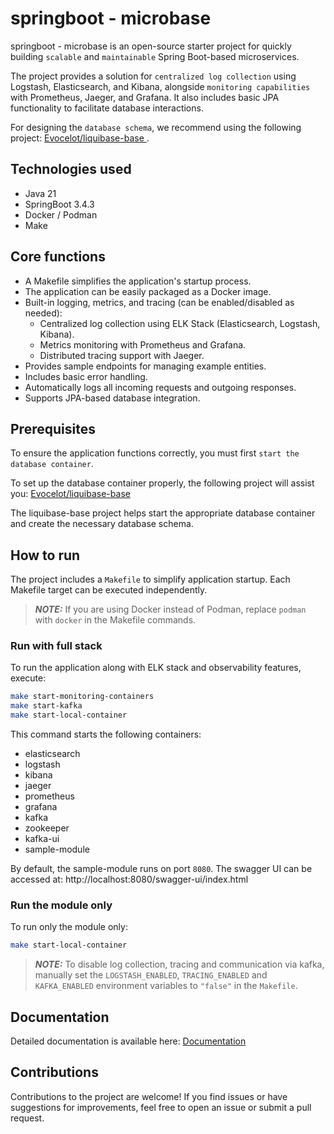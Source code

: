 # springboot - microbase

springboot - microbase is an open-source starter project for quickly building `scalable` and `maintainable` Spring Boot-based microservices.

The project provides a solution for `centralized log collection` using Logstash, Elasticsearch, and Kibana, alongside `monitoring capabilities` with Prometheus, Jaeger, and Grafana. It also includes basic JPA functionality to facilitate database interactions.

For designing the `database schema`, we recommend using the following project: [Evocelot/liquibase-base ](https://github.com/Evocelot/liquibase-base).

## Technologies used

- Java 21
- SpringBoot 3.4.3
- Docker / Podman
- Make

## Core functions

- A Makefile simplifies the application's startup process.
- The application can be easily packaged as a Docker image.
- Built-in logging, metrics, and tracing (can be enabled/disabled as needed):
    - Centralized log collection using ELK Stack (Elasticsearch, Logstash, Kibana).
    - Metrics monitoring with Prometheus and Grafana.
    - Distributed tracing support with Jaeger.
- Provides sample endpoints for managing example entities.
- Includes basic error handling.
- Automatically logs all incoming requests and outgoing responses.
- Supports JPA-based database integration.

## Prerequisites

To ensure the application functions correctly, you must first `start the database container`.

To set up the database container properly, the following project will assist you: [Evocelot/liquibase-base](https://github.com/Evocelot/liquibase-base)

The liquibase-base project helps start the appropriate database container and create the necessary database schema.

## How to run

The project includes a `Makefile` to simplify application startup. Each Makefile target can be executed independently.

> **_NOTE:_** If you are using Docker instead of Podman, replace `podman` with `docker` in the Makefile commands.

### Run with full stack

To run the application along with ELK stack and observability features, execute:

```bash
make start-monitoring-containers
make start-kafka
make start-local-container
```

This command starts the following containers:

- elasticsearch
- logstash
- kibana
- jaeger
- prometheus
- grafana
- kafka
- zookeeper
- kafka-ui
- sample-module

By default, the sample-module runs on port `8080`.
The swagger UI can be accessed at: http://localhost:8080/swagger-ui/index.html

### Run the module only

To run only the module only:

```bash
make start-local-container
```

> **_NOTE:_** To disable log collection, tracing and communication via kafka, manually set the `LOGSTASH_ENABLED`,  `TRACING_ENABLED` and `KAFKA_ENABLED` environment variables to `"false"` in the `Makefile`.

## Documentation

Detailed documentation is available here: [Documentation](/docs/docs.md)

## Contributions

Contributions to the project are welcome! If you find issues or have suggestions for improvements, feel free to open an issue or submit a pull request.
